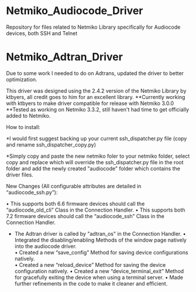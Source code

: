 # Netmiko_Audiocode_Driver
Repository for files related to Netmiko Library specifically for Audiocode devices, both SSH and Telnet

# Netmiko_Adtran_Driver
Due to some work I needed to do on Adtrans, updated the driver to better optimization.

This driver was designed using the 2.4.2 version of the Netmiko Library by ktbyers, all credit goes to him for an excellent library.
**Currently working with ktbyers to make driver compatible for release with Netmiko 3.0.0
**Tested as working on Netmiko 3.3.2, still haven't had time to get officially added to Netmiko.

How to install:

*I would first suggest backing up your current ssh_dispatcher.py file (copy and rename ssh_dispatcher_copy.py)

*Simply copy and paste the new netmiko foler to your netmiko folder, select copy and replace which will override the ssh_dispatcher.py file in the root folder and add the newly created "audiocode" folder which contains the driver files.

New Changes (All configurable attributes are detailed in “audiocode_ssh.py”):

•	This supports both 6.6 firmware devices should call the  “audiocode_old_cli” Class in the Connection Handler.
•	This supports both 7.2 firmware devices should call the  “audiocode_ssh” Class in the Connection Handler.
* The Adtran driver is called by "adtran_os" in the Connection Handler.
•	Integrated the disabling/enabling Methods of the window page natively into the audiocode driver.  
•	Created a new “save_config” Method for saving device configurations natively.  
•	Created a new “reload_device” Method for saving the device configuration natively. 
•	Created a new “device_terminal_exit” Method for gracefully exiting the device when using a terminal server. 
•	Made further refinements in the code to make it cleaner and efficient.
